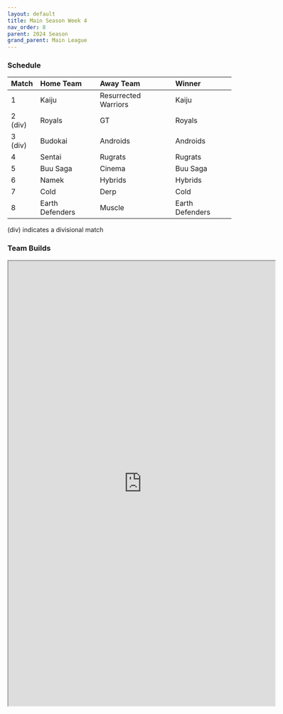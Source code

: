 ```yaml
---
layout: default
title: Main Season Week 4
nav_order: 8
parent: 2024 Season
grand_parent: Main League
---
```

### Schedule

| Match   | Home Team       | Away Team            | Winner          |
|:--------|:----------------|:---------------------|:----------------|
| 1       | Kaiju           | Resurrected Warriors | Kaiju           |
| 2 (div) | Royals          | GT                   | Royals          |
| 3 (div) | Budokai         | Androids             | Androids        |
| 4       | Sentai          | Rugrats              | Rugrats         |
| 5       | Buu Saga        | Cinema               | Buu Saga        |
| 6       | Namek           | Hybrids              | Hybrids         |
| 7       | Cold            | Derp                 | Cold            |
| 8       | Earth Defenders | Muscle               | Earth Defenders |


(div) indicates a divisional match

### Team Builds

<iframe width=600 height=1000 scrolling="yes" src="https://docs.google.com/document/d/e/2PACX-1vRGDY-aik9q1Bnodn1PpxeT_kuMEmTWhDS4CZrTMAC4bQlhYWOWPTwadMBLDfjWawmjtGv-MqXZ4puX/pub?embedded=true"></iframe>
